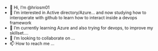 - 👋 Hi, I’m @hriosm01
- 👀 I’m interested in Active directory/Azure... and now studying how to interoperate with github to learn how to interact inside a devops framework
- 🌱 I’m currently learning Azure and also trying for devops, to improve my skillset....
- 💞️ I’m looking to collaborate on ...
- 📫 How to reach me ...

<!---
hriosm01/hriosm01 is a ✨ special ✨ repository because its `README.md` (this file) appears on your GitHub profile.
You can click the Preview link to take a look at your changes.
--->
